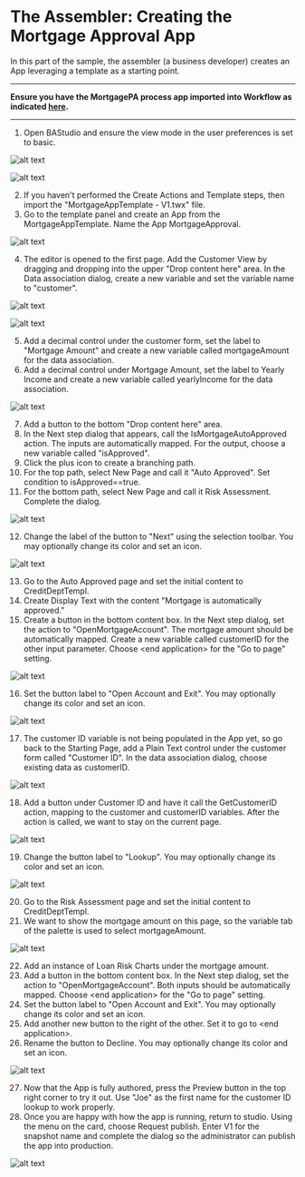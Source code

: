 # The Assembler: Creating the Mortgage Approval App

In this part of the sample, the assembler (a business developer) creates an App leveraging a template as a starting point.
___
**Ensure you have the MortgagePA process app imported into Workflow as indicated [here](../README.md).**
___
1. Open BAStudio and ensure the view mode in the user preferences is set to basic. 

![alt text](./images/PrefMenu.png "Preferences Menu")

![alt text](./images/PrefBasic.png "Basic Mode")

2. If you haven't performed the Create Actions and Template steps, then import the "MortgageAppTemplate - V1.twx" file.
3. Go to the template panel and create an App from the MortgageAppTemplate. Name the App MortgageApproval.

![alt text](./images/CreateApp.png "Create the App")

4. The editor is opened to the first page. Add the Customer View by dragging and dropping into the upper "Drop content here" area. In the Data association dialog, create a new variable and set the variable name to "customer".

![alt text](./images/CustomerPalette.png "Choosing Customer view from the palette")

![alt text](./images/CustomerDataMap.png "Data mapping for customer view")

5. Add a decimal control under the customer form, set the label to "Mortgage Amount" and create a new variable called mortgageAmount for the data association.
6. Add a decimal control under Mortgage Amount, set the label to Yearly Income and create a new variable called yearlyIncome for the data association.

![alt text](./images/DecimalFields.png "Mortgage Amount and Yearly Income")

7. Add a button to the bottom "Drop content here" area.
8. In the Next step dialog that appears, call the IsMortgageAutoApproved action. The inputs are automatically mapped.  For the output, choose a new variable called "isApproved".
9. Click the plus icon to create a branching path.
10. For the top path, select New Page and call it "Auto Approved".  Set condition to isApproved==true.
11. For the bottom path, select New Page and call it Risk Assessment. Complete the dialog.

![alt text](./images/NextButtonNextSteps.png "Next Steps")

12. Change the label of the button to "Next" using the selection toolbar.  You may optionally change its color and set an icon.

![alt text](./images/NextButton.png "Next Button")

13. Go to the Auto Approved page and set the initial content to CreditDeptTempl.
14. Create Display Text with the content "Mortgage is automatically approved."
15. Create a button in the bottom content box. In the Next step dialog, set the action to "OpenMortgageAccount". The mortgage amount should be automatically mapped.  Create a new variable called customerID for the other input parameter. Choose &lt;end application&gt; for the "Go to page" setting.

![alt text](./images/OpenAccountButton.png "Open Account Button")

16. Set the button label to "Open Account and Exit". You may optionally change its color and set an icon.

![alt text](./images/AutoApprovedPage.png "Auto Approved Page")

17. The customer ID variable is not being populated in the App yet, so go back to the Starting Page, add a Plain Text control under the customer form called "Customer ID". In the data association dialog, choose existing data as customerID.

![alt text](./images/CustomerIDDataMap.png "Customer ID Data Map")

18. Add a button under Customer ID and have it call the GetCustomerID action, mapping to the customer and customerID variables. After the action is called, we want to stay on the current page.

![alt text](./images/LookupIDNextSteps.png "Customer ID Lookup Next Steps")

19. Change the button label to "Lookup". You may optionally change its color and set an icon.

![alt text](./images/CustomerIDLookup.png "Customer ID Lookup")

20. Go to the Risk Assessment page and set the initial content to CreditDeptTempl.
21. We want to show the mortgage amount on this page, so the variable tab of the palette is used to select mortgageAmount.

![alt text](./images/PaletteMortAmount.png "Mortgage amount variable on palette")

22. Add an instance of Loan Risk Charts under the mortgage amount.
23. Add a button in the bottom content box. In the Next step dialog, set the action to "OpenMortgageAccount". Both inputs should be automatically mapped. Choose &lt;end application&gt; for the "Go to page" setting.
24. Set the button label to "Open Account and Exit". You may optionally change its color and set an icon.
25. Add another new button to the right of the other. Set it to go to &lt;end application&gt;.
26. Rename the button to Decline. You may optionally change its color and set an icon.

![alt text](./images/RiskPageButtons.png "Risk Page Buttons")

27. Now that the App is fully authored, press the Preview button in the top right corner to try it out. Use "Joe" as the first name for the customer ID lookup to work properly.
28. Once you are happy with how the app is running, return to studio.  Using the menu on the card, choose Request publish. Enter V1 for the snapshot name and complete the dialog so the administrator can publish the app into production.

![alt text](./images/RequestPublish.png "Request Publish")
